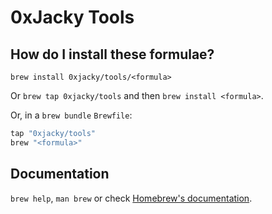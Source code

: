 # 0xJacky Tools

## How do I install these formulae?

`brew install 0xjacky/tools/<formula>`

Or `brew tap 0xjacky/tools` and then `brew install <formula>`.

Or, in a `brew bundle` `Brewfile`:

```ruby
tap "0xjacky/tools"
brew "<formula>"
```

## Documentation

`brew help`, `man brew` or check [Homebrew's documentation](https://docs.brew.sh).
